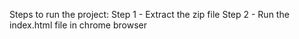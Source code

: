Steps to run the project:
Step 1 - Extract the zip file
Step 2 - Run the index.html file in chrome browser
